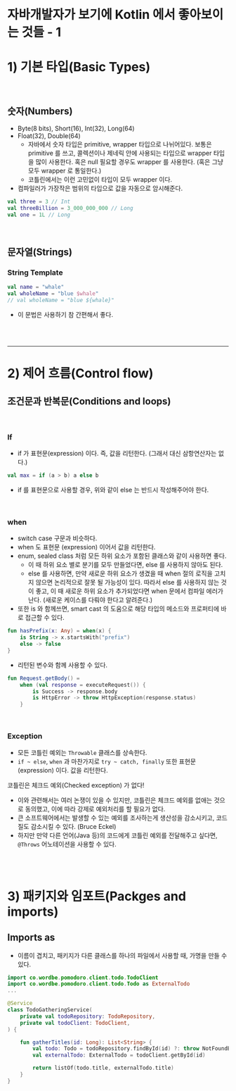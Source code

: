 <br />

<br />

# 자바개발자가 보기에 Kotlin 에서 좋아보이는 것들 - 1



# 1) 기본 타입(Basic Types)

<br />

## 숫자(Numbers)

- Byte(8 bits), Short(16), Int(32), Long(64)
- Float(32), Double(64)
  - 자바에서 숫자 타입은 primitive, wrapper 타입으로 나뉘어있다. 보통은 primitive 를 쓰고, 콜렉션이나 제네릭 안에 사용되는 타입으로 wrapper 타입을 많이 사용한다. 혹은 null 필요할 경우도 wrapper 를 사용한다. (혹은 그냥 모두 wrapper 로 통일한다.)
  - 코틀린에서는 이런 고민없이 타입이 모두 wrapper 이다.
- 컴파일러가 가장작은 범위의 타입으로 값을 자동으로 암시해준다.

```kotlin
val three = 3 // Int
val threeBillion = 3_000_000_000 // Long
val one = 1L // Long
```

<br />

## 문자열(Strings)

### String Template

```kotlin
val name = "whale"
val wholeName = "blue $whale"
// val wholeName = "blue ${whale}"
```

- 이 문법은 사용하기 참 간편해서 좋다.

<br /><br />



---

# 2) 제어 흐름(Control flow)

## 조건문과 반복문(Conditions and loops)

<br />

### If

- if 가 표현문(expression) 이다. 즉, 값을 리턴한다. (그래서 대신 삼항연산자는 없다.)

```kotlin
val max = if (a > b) a else b
```

- if 를 표현문으로 사용할 경우, 위와 같이 else 는 반드시 작성해주어야 한다.

<br />

### when

- switch case 구문과 비슷하다.
- when 도 표현문 (expression) 이어서 값을 리턴한다.
- enum, sealed class 처럼 모든 하위 요소가 포함된 클래스와 같이 사용하면 좋다. 
  - 이 때 하위 요소 별로 분기를 모두 만들었다면, else 를 사용하지 않아도 된다.
  - else 를 사용하면, 만약 새로운 하위 요소가 생겼을 때 when 절의 로직을 고치지 않으면 논리적으로 잘못 될 가능성이 있다. 따라서 else 를 사용하지 않는 것이 좋고, 이 때 새로운 하위 요소가 추가되었다면 when 문에서 컴파일 에러가 난다. (새로운 케이스를 다뤄야 한다고 알려준다.)
- 또한 is 와 함께쓰면, smart cast 의 도움으로 해당 타입의 메소드와 프로퍼티에 바로 접근할 수 있다.

```kotlin
fun hasPrefix(x: Any) = when(x) {
    is String -> x.startsWith("prefix")
    else -> false
}
```

- 리턴된 변수와 함께 사용할 수 있다.

```kotlin
fun Request.getBody() =
    when (val response = executeRequest()) {
        is Success -> response.body
        is HttpError -> throw HttpException(response.status)
    }
```

<br />

### Exception

- 모든 코틀린 예외는 `Throwable` 클래스를 상속한다.
- `if ~ else`, `when` 과 마찬가지로 `try ~ catch, finally` 또한 표현문(expression) 이다. 값을 리턴한다.

코틀린은 체크드 예외(Checked exception) 가 없다! 

- 이와 관련해서는 여러 논쟁이 있을 수 있지만, 코틀린은 체크드 예외를 없애는 것으로 동의했고, 이에 따라 강제로 예외처리를 할 필요가 없다. 
- 큰 소프트웨어에서는 발생할 수 있는 예외를 조사하는게 생산성을 감소시키고, 코드 질도 감소시킬 수 있다. (Bruce Eckel)
- 하지만 만약 다른 언어(Java 등)의 코드에게 코틀린 예외를 전달해주고 싶다면, `@Throws` 어노테이션을 사용할 수 있다.



<br />

<br />

# 3) 패키지와 임포트(Packges and imports)



## Imports as

- 이름이 겹치고, 패키지가 다른 클래스를 하나의 파일에서 사용할 때, 가명을 만들 수 있다.

```kotlin
import co.wordbe.pomodoro.client.todo.TodoClient
import co.wordbe.pomodoro.client.todo.Todo as ExternalTodo
...

@Service
class TodoGatheringService(
    private val todoRepository: TodoRepository,
    private val todoClient: TodoClient,
) {

    fun gatherTitles(id: Long): List<String> {
        val todo: Todo = todoRepository.findById(id) ?: throw NotFoundException();
        val externalTodo: ExternalTodo = todoClient.getById(id)

        return listOf(todo.title, externalTodo.title)
    }
}
```

<br />

<br /><br /><br /><br /><br />

